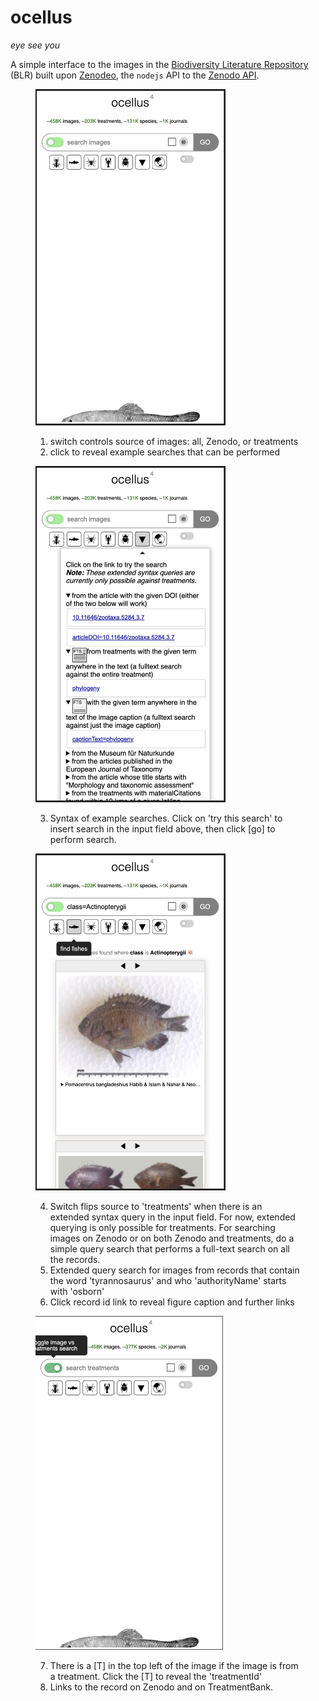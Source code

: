 # ocellus

*eye see you*

A simple interface to the images in the [Biodiversity Literature Repository](https://biolitrepo.org) (BLR) built upon [Zenodeo](http://zenodeo.punkish.org), the `nodejs` API to the [Zenodo API](https://zenodo.org/api).

<figure>
    <img src="img/readme-1.jpg" width="300" style="border:2px solid;">
    <figcaption>
        <ol>
            <li>switch controls source of images: all, Zenodo, or treatments</li>
            <li>click to reveal example searches that can be performed</li>
        </ol>
    </figcaption>
</figure>

<figure>
    <img src="img/readme-2.jpg" width="300" style="border:2px solid;">
    <figcaption>
        <ol start="3">
            <li>Syntax of example searches. Click on 'try this search' to insert search in the input field above, then click [go] to perform search.</li>
        </ol>
    </figcaption>
</figure>

<figure>
    <img src="img/readme-3.jpg" width="300" style="border:2px solid;">
    <figcaption>
        <ol start="4">
            <li>Switch flips source to 'treatments' when there is an extended syntax query in the input field. For now, extended querying is only possible for treatments. For searching images on Zenodo or on both Zenodo and treatments, do a simple query search that performs a full-text search on all the records.</li>
            <li>Extended query search for images from records that contain the word 'tyrannosaurus' and who 'authorityName' starts with 'osborn'</li>
            <li>Click record id link to reveal figure caption and further links</li>
        </ol>
    </figcaption>
</figure>

<figure>
    <img src="img/readme-4.jpg" width="300">
    <figcaption>
        <ol start="7">
            <li>There is a [T] in the top left of the image if the image is from a treatment. Click the [T] to reveal the 'treatmentId'</li>
            <li>Links to the record on Zenodo and on TreatmentBank.</li>
        </ol>
    </figcaption>
</figure>